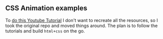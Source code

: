 ## CSS Animation examples

To [do this Youtube Tutorial](https://www.youtube.com/playlist?list=PL4cUxeGkcC9iGYgmEd2dm3zAKzyCGDtM5)
I don't want to recreate all the resources, so I took the original repo and
moved things around. The plan is to follow the tutorials and build `html+css` on
the go.

